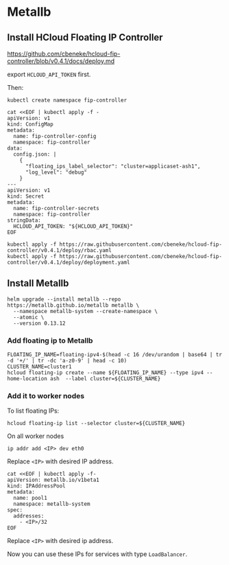 # Metallb

## Install HCloud Floating IP Controller

https://github.com/cbeneke/hcloud-fip-controller/blob/v0.4.1/docs/deploy.md

export `HCLOUD_API_TOKEN` first.

Then:

```shell
kubectl create namespace fip-controller

cat <<EOF | kubectl apply -f -
apiVersion: v1
kind: ConfigMap
metadata:
  name: fip-controller-config
  namespace: fip-controller
data:
  config.json: |
    {
      "floating_ips_label_selector": "cluster=applicaset-ash1",
      "log_level": "debug"
    }
---
apiVersion: v1
kind: Secret
metadata:
  name: fip-controller-secrets
  namespace: fip-controller
stringData:
  HCLOUD_API_TOKEN: "${HCLOUD_API_TOKEN}"
EOF

kubectl apply -f https://raw.githubusercontent.com/cbeneke/hcloud-fip-controller/v0.4.1/deploy/rbac.yaml
kubectl apply -f https://raw.githubusercontent.com/cbeneke/hcloud-fip-controller/v0.4.1/deploy/deployment.yaml
```

## Install Metallb

```shell
helm upgrade --install metallb --repo https://metallb.github.io/metallb metallb \
  --namespace metallb-system --create-namespace \
  --atomic \
  --version 0.13.12
```

### Add floating ip to Metallb

```shell
FLOATING_IP_NAME=floating-ipv4-$(head -c 16 /dev/urandom | base64 | tr -d '+/' | tr -dc 'a-z0-9' | head -c 10)
CLUSTER_NAME=cluster1
hcloud floating-ip create --name ${FLOATING_IP_NAME} --type ipv4 --home-location ash  --label cluster=${CLUSTER_NAME}
```

### Add it to worker nodes

To list floating IPs:

```shell
hcloud floating-ip list --selector cluster=${CLUSTER_NAME}
```

On all worker nodes

```shell
ip addr add <IP> dev eth0
```

Replace `<IP>` with desired IP address.

```shell
cat <<EOF | kubectl apply -f-
apiVersion: metallb.io/v1beta1
kind: IPAddressPool
metadata:
  name: pool1
  namespace: metallb-system
spec:
  addresses:
    - <IP>/32
EOF
```

Replace `<IP>` with desired ip address.

Now you can use these IPs for services with type `LoadBalancer`.
